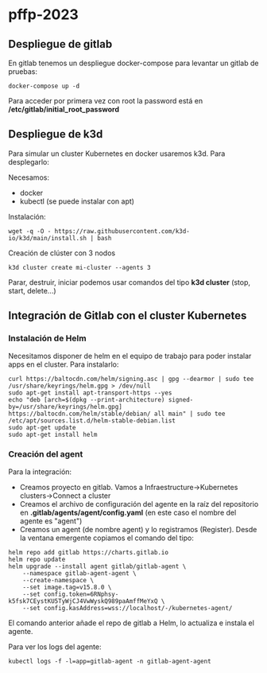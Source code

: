 # pffp-2023

## Despliegue de gitlab

En gitlab tenemos un despliegue docker-compose para levantar un gitlab de pruebas:

```
docker-compose up -d
```

Para acceder por primera vez con root la password está en **/etc/gitlab/initial_root_password**

## Despliegue de k3d

Para simular un cluster Kubernetes en docker usaremos k3d. Para desplegarlo:

Necesamos:
* docker
* kubectl (se puede instalar con apt)

Instalación:

```
wget -q -O - https://raw.githubusercontent.com/k3d-io/k3d/main/install.sh | bash
```

Creación de clúster con 3 nodos

```
k3d cluster create mi-cluster --agents 3
```

Parar, destruir, iniciar podemos usar comandos del tipo **k3d cluster** (stop, start, delete...)

## Integración de Gitlab con el cluster Kubernetes

### Instalación de Helm

Necesitamos disponer de helm en el equipo de trabajo para poder instalar apps en el cluster. Para instalarlo:

```
curl https://baltocdn.com/helm/signing.asc | gpg --dearmor | sudo tee /usr/share/keyrings/helm.gpg > /dev/null
sudo apt-get install apt-transport-https --yes
echo "deb [arch=$(dpkg --print-architecture) signed-by=/usr/share/keyrings/helm.gpg] https://baltocdn.com/helm/stable/debian/ all main" | sudo tee /etc/apt/sources.list.d/helm-stable-debian.list
sudo apt-get update
sudo apt-get install helm
```

### Creación del agent

Para la integración:

* Creamos proyecto en gitlab. Vamos a Infraestructure->Kubernetes clusters->Connect a cluster
* Creamos el archivo de configuración del agente en la raíz del repositorio en **.gitlab/agents/agent/config.yaml** (en este caso el nombre del agente es "agent")
* Creamos un agent (de nombre agent) y lo registramos (Register). Desde la ventana emergente copiamos el comando del tipo:

```
helm repo add gitlab https://charts.gitlab.io
helm repo update
helm upgrade --install agent gitlab/gitlab-agent \
    --namespace gitlab-agent-agent \
    --create-namespace \
    --set image.tag=v15.8.0 \
    --set config.token=6RNphsy-k5fsk7CEystKU5TyWjCJ4VwWyskQ989paAmffMeYxQ \
    --set config.kasAddress=wss://localhost/-/kubernetes-agent/
```

El comando anterior añade el repo de gitlab a Helm, lo actualiza e instala el agente.

Para ver los logs del agente:

```
kubectl logs -f -l=app=gitlab-agent -n gitlab-agent-agent
```







